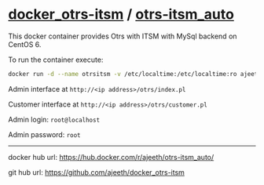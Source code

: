 # [docker_otrs-itsm](https://github.com/ajeeth/docker_otrs-itsm) / [otrs-itsm_auto](https://hub.docker.com/r/ajeeth/otrs-itsm_auto/)

This docker container provides Otrs with ITSM with MySql backend on CentOS 6.


To run the container execute:
```bash
docker run -d --name otrsitsm -v /etc/localtime:/etc/localtime:ro ajeeth/otrs-itsm_auto:latest
```

Admin interface at ```http://<ip address>/otrs/index.pl```

Customer interface at ```http://<ip address>/otrs/customer.pl```

Admin login: ```root@localhost```

Admin password: ```root```

---

docker hub url: https://hub.docker.com/r/ajeeth/otrs-itsm_auto/

git hub url: https://github.com/ajeeth/docker_otrs-itsm
